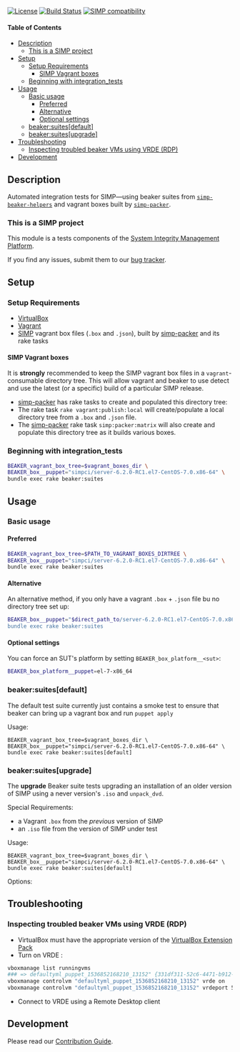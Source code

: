 [![License](http://img.shields.io/:license-apache-blue.svg)](http://www.apache.org/licenses/LICENSE-2.0.html) [![Build Status](https://travis-ci.org/simp/pupmod-simp-integration_tests.svg)](https://travis-ci.org/simp/pupmod-simp-integration_tests) [![SIMP compatibility](https://img.shields.io/badge/SIMP%20compatibility-6.*-orange.svg)](https://img.shields.io/badge/SIMP%20compatibility-6.*-orange.svg)

#### Table of Contents
<!-- vim-markdown-toc GFM -->

* [Description](#description)
  * [This is a SIMP project](#this-is-a-simp-project)
* [Setup](#setup)
  * [Setup Requirements](#setup-requirements)
    * [SIMP Vagrant boxes](#simp-vagrant-boxes)
  * [Beginning with integration_tests](#beginning-with-integration_tests)
* [Usage](#usage)
  * [Basic usage](#basic-usage)
    * [Preferred](#preferred)
    * [Alternative](#alternative)
    * [Optional settings](#optional-settings)
  * [beaker:suites[default]](#beakersuitesdefault)
  * [beaker:suites[upgrade]](#beakersuitesupgrade)
* [Troubleshooting](#troubleshooting)
  * [Inspecting troubled beaker VMs using  VRDE (RDP)](#inspecting-troubled-beaker-vms-using--vrde-rdp)
* [Development](#development)

<!-- vim-markdown-toc -->

## Description

Automated integration tests for SIMP—using beaker suites from
[`simp-beaker-helpers`][simp-beaker-helpers] and vagrant boxes built by
[`simp-packer`][simp-packer].

### This is a SIMP project

This module is a tests components of the [System Integrity Management
Platform][simp].

If you find any issues, submit them to our [bug tracker][simp-jira].

## Setup

### Setup Requirements

* [VirtualBox][virtualbox]
* [Vagrant][vagrant]
* [SIMP] vagrant box files (`.box` and `.json`), built by
  [simp-packer][simp-packer] and its rake tasks

#### SIMP Vagrant boxes

It is **strongly** recommended to keep the SIMP vagrant box files in
a `vagrant`-consumable directory tree. This will allow vagrant and beaker to
use detect and use the latest (or a specific) build of a particular SIMP
release.

* [simp-packer][simp-packer] has rake tasks to create and populated this directory tree:
* The rake task `rake vagrant:publish:local` will create/populate a local
  directory tree from a `.box` and `.json` file.
* The [simp-packer][simp-packer] rake task `simp:packer:matrix` will also
  create and populate this directory tree as it builds various boxes.


### Beginning with integration_tests

```sh
BEAKER_vagrant_box_tree=$vagrant_boxes_dir \
BEAKER_box__puppet="simpci/server-6.2.0-RC1.el7-CentOS-7.0.x86-64" \
bundle exec rake beaker:suites
```

## Usage


### Basic usage

#### Preferred

```sh
BEAKER_vagrant_box_tree=$PATH_TO_VAGRANT_BOXES_DIRTREE \
BEAKER_box__puppet="simpci/server-6.2.0-RC1.el7-CentOS-7.0.x86-64" \
bundle exec rake beaker:suites
```


#### Alternative
An alternative method, if you only have a vagrant `.box` + `.json` file bu no
directory tree set up:

```sh
BEAKER_box__puppet="$direct_path_to/server-6.2.0-RC1.el7-CentOS-7.0.x86-64.json
bundle exec rake beaker:suites
```


#### Optional settings

You can force an SUT's platform by setting `BEAKER_box_platform__<sut>`:

```sh
BEAKER_box_platform__puppet=el-7-x86_64
```

### beaker:suites[default]

The default test suite currently just contains a smoke test to ensure that
beaker can bring up a vagrant box and run `puppet apply`

Usage:

```
BEAKER_vagrant_box_tree=$vagrant_boxes_dir \
BEAKER_box__puppet="simpci/server-6.2.0-RC1.el7-CentOS-7.0.x86-64" \
bundle exec rake beaker:suites[default]
```

### beaker:suites[upgrade]

The **upgrade** Beaker suite tests upgrading an installation of an older
version of SIMP using a never version's `.iso` and `unpack_dvd`.

Special Requirements:

* a Vagrant `.box` from the _previous_ version of SIMP
* an `.iso` file from the version of SIMP under test

Usage:

```
BEAKER_vagrant_box_tree=$vagrant_boxes_dir \
BEAKER_box__puppet="simpci/server-6.2.0-RC1.el7-CentOS-7.0.x86-64" \
bundle exec rake beaker:suites[default]
```

Options:


## Troubleshooting

### Inspecting troubled beaker VMs using  VRDE (RDP)

* VirtualBox must have the appropriate version of the [VirtualBox Extension Pack][vb-extpack]
* Turn on VRDE :
```sh
vboxmanage list runningvms
### => defaultyml_puppet_1536852168210_13152" {331df311-52c6-4471-b912-f730d8531e0c}
vboxmanage controlvm "defaultyml_puppet_1536852168210_13152" vrde on
vboxmanage controlvm "defaultyml_puppet_1536852168210_13152" vrdeport 5940
```
* Connect to VRDE using a Remote Desktop client


## Development

Please read our [Contribution Guide](http://simp-doc.readthedocs.io/en/stable/contributors_guide/index.html).

[simp]:                     https://github.com/NationalSecurityAgency/SIMP
[simp-contrib]:             https://simp.readthedocs.io/en/master/contributors_guide/
[simp-jira]:                https://simp-project.atlassian.net
[simp-beaker-helpers]:      https://github.com/simp/rubygem-simp-beaker-helpers
[simp-beaker-helpers-docs]: https://github.com/simp/rubygem-simp-beaker-helpers/
[simp-packer]:              https://github.com/simp/simp-packer
[vagrant]:                  https://www.vagrantup.com
[virtualbox]:               https://www.virtualbox.org/wiki/Downloads
[vb-extpack]:               https://www.virtualbox.org/wiki/Downloads#VirtualBox5.2.18OracleVMVirtualBoxExtensionPack
